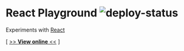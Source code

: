 # React Playground ![deploy-status](https://github.com/avin/react-playground/actions/workflows/deploy-to-gh-pages.yml/badge.svg)

Experiments with [React](https://reactjs.org/)

[ [>> **View online** <<](http://avin.github.io/react-playground/) ]
